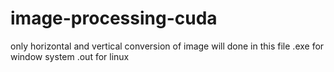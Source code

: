 # image-processing-cuda

only horizontal and vertical conversion of image will done in this file
.exe for window system
.out for linux
